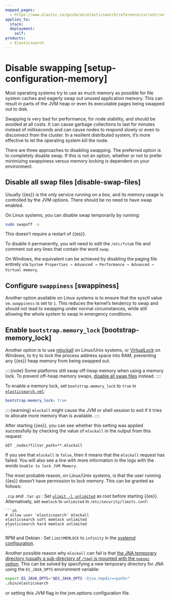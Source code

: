 ```yaml
---
mapped_pages:
  - https://www.elastic.co/guide/en/elasticsearch/reference/current/setup-configuration-memory.html
applies_to:
  stack:
  deployment:
    self:
products:
  - Elasticsearch
---
```


# Disable swapping [setup-configuration-memory]

Most operating systems try to use as much memory as possible for file system caches and eagerly swap out unused application memory. This can result in parts of the JVM heap or even its executable pages being swapped out to disk.

Swapping is very bad for performance, for node stability, and should be avoided at all costs. It can cause garbage collections to last for minutes instead of milliseconds and can cause nodes to respond slowly or even to disconnect from the cluster. In a resilient distributed system, it’s more effective to let the operating system kill the node.

There are three approaches to disabling swapping. The preferred option is to completely disable swap. If this is not an option, whether or not to prefer minimizing swappiness versus memory locking is dependent on your environment.

## Disable all swap files [disable-swap-files]

Usually {{es}} is the only service running on a box, and its memory usage is controlled by the JVM options. There should be no need to have swap enabled.

On Linux systems, you can disable swap temporarily by running:

```sh
sudo swapoff -a
```

This doesn’t require a restart of {{es}}.

To disable it permanently, you will need to edit the `/etc/fstab` file and comment out any lines that contain the word `swap`.

On Windows, the equivalent can be achieved by disabling the paging file entirely via `System Properties → Advanced → Performance → Advanced → Virtual memory`.


## Configure `swappiness` [swappiness]

Another option available on Linux systems is to ensure that the sysctl value `vm.swappiness` is set to `1`. This reduces the kernel’s tendency to swap and should not lead to swapping under normal circumstances, while still allowing the whole system to swap in emergency conditions.


## Enable `bootstrap.memory_lock` [bootstrap-memory_lock]

Another option is to use [mlockall](http://opengroup.org/onlinepubs/007908799/xsh/mlockall.md) on Linux/Unix systems, or [VirtualLock](https://msdn.microsoft.com/en-us/library/windows/desktop/aa366895%28v=vs.85%29.aspx) on Windows, to try to lock the process address space into RAM, preventing any {{es}} heap memory from being swapped out.

::::{note}
Some platforms still swap off-heap memory when using a memory lock. To prevent off-heap memory swaps, [disable all swap files](#disable-swap-files) instead.
::::


To enable a memory lock, set `bootstrap.memory_lock` to `true` in [`elasticsearch.yml`](/deploy-manage/deploy/self-managed/configure-elasticsearch.md):

```yaml
bootstrap.memory_lock: true
```

::::{warning}
`mlockall` might cause the JVM or shell session to exit if it tries to allocate more memory than is available.
::::


After starting {{es}}, you can see whether this setting was applied successfully by checking the value of `mlockall` in the output from this request:

```console
GET _nodes?filter_path=**.mlockall
```

If you see that `mlockall` is `false`, then it means that the `mlockall` request has failed. You will also see a line with more information in the logs with the words `Unable to lock JVM Memory`.

The most probable reason, on Linux/Unix systems, is that the user running {{es}} doesn’t have permission to lock memory. This can be granted as follows:

`.zip` and `.tar.gz`
:   Set [`ulimit -l unlimited`](setting-system-settings.md#ulimit) as root before starting {{es}}. Alternatively, set `memlock` to `unlimited` in `/etc/security/limits.conf`:

    ```sh
    # allow user 'elasticsearch' mlockall
    elasticsearch soft memlock unlimited
    elasticsearch hard memlock unlimited
    ```


RPM and Debian
:   Set `LimitMEMLOCK` to `infinity` in the [systemd configuration](setting-system-settings.md#systemd).

Another possible reason why `mlockall` can fail is that [the JNA temporary directory (usually a sub-directory of `/tmp`) is mounted with the `noexec` option](executable-jna-tmpdir.md). This can be solved by specifying a new temporary directory for JNA using the `ES_JAVA_OPTS` environment variable:

```sh
export ES_JAVA_OPTS="$ES_JAVA_OPTS -Djna.tmpdir=<path>"
./bin/elasticsearch
```

or setting this JVM flag in the jvm.options configuration file.
